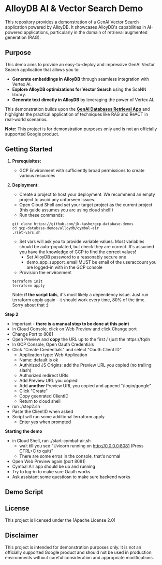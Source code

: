 # AlloyDB AI & Vector Search Demo

This repository provides a demonstration of a GenAI Vector Search application powered by AlloyDB. It showcases AlloyDB's capabilities in AI-powered applications, particularly in the domain of retrieval augmented generation (RAG).

## Purpose

This demo aims to provide an easy-to-deploy and impressive GenAI Vector Search application that allows you to:

* **Generate embeddings in AlloyDB** through seamless integration with Vertex AI.
* **Explore AlloyDB optimizations for Vector Search** using the ScaNN library.
* **Generate text directly in AlloyDB** by leveraging the power of Vertex AI.

This demonstration builds upon the **[GenAI Databases Retrieval App](https://github.com/GoogleCloudPlatform/genai-databases-retrieval-app/tree/main)** and highlights the practical application of techniques like RAG and ReACT in real-world scenarios.

**Note:** This project is for demonstration purposes only and is not an officially supported Google product.


## Getting Started

1. **Prerequisites:**
    * GCP Environment with sufficiently broad permissions to create various resources

2. **Deployment:**
    * Create a project to host your deployment. We recommend an empty project to avoid any unforseen issues.
    * Open Cloud Shell and set your target project as the current project (this guide assumes you are using cloud shell!)
    * Run these commands:
    ```
    git clone https://github.com/jk-kashe/gcp-database-demos
    cd gcp-database-demos/alloydb/cymbal-air
    ./set-vars.sh
    ```
    * Set vars will ask you to provide variable values. Most variables should be auto-populated, but check they are correct. It's assumed you have the knowledge of GCP to find the correct values!
      * Set AlloyDB password to a reasonably secure one
      * demo_app_support_email MUST be email of the useraccount you are logged-in with in the GCP console
    * Provision the environment
    ```
    terraform init
    terraform apply
    ```

    Note: __if the script fails__, it's most likely a dependency issue. Just run terraform apply again - it should work every time, 80% of the time. Sorry about that :)
    
**Step 2**

* Important - **there is a manual step to be done at this point**
* In Cloud Console, click on Web Preview and click Change port
* Change Port to 8081
* Open Preview and **copy** the URL up to the first / (just the https://fqdn
* In GCP Console, Open Oauth Credentials
* Click "Create Credentials" and select "Oauth Client ID"
    * Application type: Web Application
    * Name: default is ok
    * Authirized JS Origins: add the Preview URL you copied (no trailing slash)
    * Authorized redirect URIs:
    * Add Preview URL you copied
    * Add **another** Preview URL you copied and append "/login/google"
    * Click "Create"
    * Copy geenrated ClientID
    * Return to cloud shell
* run ./step2.sh
* Paste the ClientID when asked
* Script will run some additional terraform apply
    * Enter yes when prompted

**Starting the demo**

* in Cloud Shell, run ./start-cymbal-air.sh 
    * wait till you see "Uvicorn running on http://0.0.0.0:8081 (Press CTRL+C to quit)"
    * There are some erros in the console, that's normal
* Open Web Preview again (port 8081)
* Cymbal Air app should be up and running
* Try to log-in to make sure Oauth works
* Ask assistant some questiosn to make sure backend works

## Demo Script

## License

This project is licensed under the [Apache License 2.0] 

## Disclaimer

This project is intended for demonstration purposes only. It is not an officially supported Google product and should not be used in production environments without careful consideration and appropriate modifications.